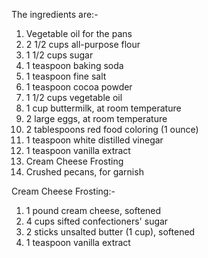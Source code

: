 The ingredients are:-
1. Vegetable oil for the pans
2. 2 1/2 cups all-purpose flour
3. 1 1/2 cups sugar
4. 1 teaspoon baking soda
5. 1 teaspoon fine salt
6. 1 teaspoon cocoa powder
7. 1 1/2 cups vegetable oil
8. 1 cup buttermilk, at room temperature
9. 2 large eggs, at room temperature
10. 2 tablespoons red food coloring (1 ounce)
11. 1 teaspoon white distilled vinegar
12. 1 teaspoon vanilla extract
13. Cream Cheese Frosting
14. Crushed pecans, for garnish

Cream Cheese Frosting:-
1. 1 pound cream cheese, softened
2. 4 cups sifted confectioners' sugar
3. 2 sticks unsalted butter (1 cup), softened
4. 1 teaspoon vanilla extract